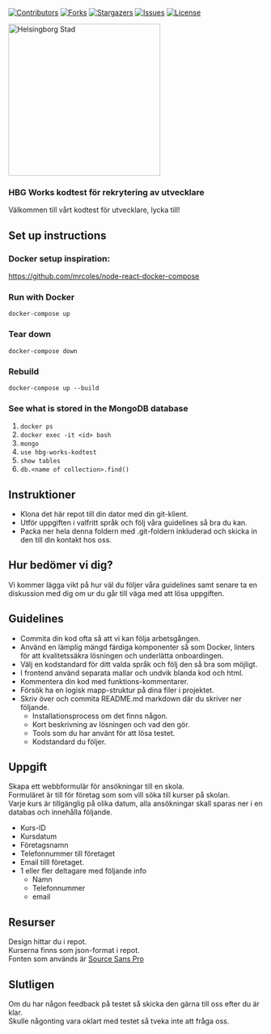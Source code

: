 [![Contributors][contributors-shield]][contributors-url]
[![Forks][forks-shield]][forks-url]
[![Stargazers][stars-shield]][stars-url]
[![Issues][issues-shield]][issues-url]
[![License][license-shield]][license-url]

<p>
  <a href="https://github.com/helsingborg-stad/hbg-works-kodtest/">
    <img src="images/hbg-github-logo-combo.png" alt="Helsingborg Stad" width="300">
  </a>
</p>
<h3>HBG Works kodtest för rekrytering av utvecklare</h3>
<p>
  Välkommen till vårt kodtest för utvecklare, lycka till!
</p>

## Set up instructions

### Docker setup inspiration:
https://github.com/mrcoles/node-react-docker-compose

### Run with Docker
``` docker-compose up ```

### Tear down
``` docker-compose down ```

### Rebuild
``` docker-compose up --build ```

### See what is stored in the MongoDB database

1. ``` docker ps ```
2. ``` docker exec -it <id> bash ```
3. ``` mongo ```
4. ``` use hbg-works-kodtest ```
5. ``` show tables ```
6. ``` db.<name of collection>.find() ```

## Instruktioner
- Klona det här repot till din dator med din git-klient.
- Utför uppgiften i valfritt språk och följ våra guidelines så bra du kan.
- Packa ner hela denna foldern med .git-foldern inkluderad och skicka in den till din kontakt hos oss.

## Hur bedömer vi dig?
Vi kommer lägga vikt på hur väl du följer våra guidelines samt senare ta en diskussion med dig om ur du går till väga med att lösa uppgiften.

## Guidelines
- Commita din kod ofta så att vi kan följa arbetsgången.
- Använd en lämplig mängd färdiga komponenter så som Docker, linters för att kvalitetssäkra lösningen och underlätta onboardingen.
- Välj en kodstandard för ditt valda språk och följ den så bra som möjligt.
- I frontend använd separata mallar och undvik blanda kod och html.
- Kommentera din kod med funktions-kommentarer.
- Försök ha en logisk mapp-struktur på dina filer i projektet.
- Skriv över och commita README.md markdown där du skriver ner följande.
  - Installationsprocess om det finns någon.
  - Kort beskrivning av lösningen och vad den gör.
  - Tools som du har använt för att lösa testet.
  - Kodstandard du följer.

## Uppgift
Skapa ett webbformulär för ansökningar till en skola.  
Formuläret är till för företag som som vill söka till kurser på skolan.  
Varje kurs är tillgänglig på olika datum, alla ansökningar skall sparas ner i en databas och innehålla följande.

- Kurs-ID
- Kursdatum
- Företagsnamn
- Telefonnummer till företaget
- Email tilll företaget.
- 1 eller fler deltagare med följande info
  - Namn
  - Telefonnummer
  - email
  
## Resurser
Design hittar du i repot.  
Kurserna finns som json-format i repot.  
Fonten som används är [Source Sans Pro](https://fonts.google.com/specimen/Source+Sans+Pro)


## Slutligen
Om du har någon feedback på testet så skicka den gärna till oss efter du är klar.  
Skulle någonting vara oklart med testet så tveka inte att fråga oss.  

[contributors-shield]: https://img.shields.io/github/contributors/helsingborg-stad/hbg-works-kodtest.svg?style=flat-square
[contributors-url]: https://github.com/helsingborg-stad/hbg-works-kodtest/graphs/contributors
[forks-shield]: https://img.shields.io/github/forks/helsingborg-stad/hbg-works-kodtest.svg?style=flat-square
[forks-url]: https://github.com/helsingborg-stad/hbg-works-kodtest/network/members
[stars-shield]: https://img.shields.io/github/stars/helsingborg-stad/hbg-works-kodtest.svg?style=flat-square
[stars-url]: https://github.com/helsingborg-stad/hbg-works-kodtest/stargazers
[issues-shield]: https://img.shields.io/github/issues/helsingborg-stad/hbg-works-kodtest.svg?style=flat-square
[issues-url]: https://github.com/helsingborg-stad/hbg-works-kodtest/issues
[license-shield]: https://img.shields.io/github/license/helsingborg-stad/hbg-works-kodtest.svg?style=flat-square
[license-url]: https://raw.githubusercontent.com/helsingborg-stad/hbg-works-kodtest/master/LICENSE